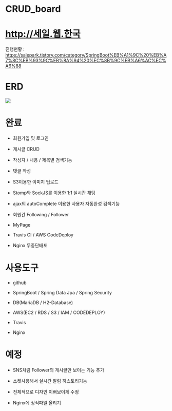 # CRUD_board

# http://세일.웹.한국

진행현황 : https://salepark.tistory.com/category/SpringBoot%EB%A1%9C%20%EB%A7%8C%EB%93%9C%EB%8A%94%20%EC%8B%9C%EB%A6%AC%EC%A6%88

# ERD

<img src="https://user-images.githubusercontent.com/34956785/82407162-6f8bc880-9aa3-11ea-8094-e63a6be89691.PNG">

# 완료
- 회원가입 및 로그인

- 게시글 CRUD

- 작성자 / 내용 / 제목별 검색기능

- 댓글 작성

- S3이용한 이미지 업로드

- Stomp와 SockJS를 이용한 1:1 실시간 채팅

- ajax의 autoComplete 이용한 사용자 자동완성 검색기능

- 회원간 Following / Follower

- MyPage

- Travis CI / AWS CodeDeploy

- Nginx 무중단배포

# 사용도구

- github

- SpringBoot / Spring Data Jpa / Spring Security

- DB(MariaDB / H2-Database)

- AWS(EC2 / RDS / S3 / IAM / CODEDEPLOY)

- Travis

- Nginx

# 예정
- SNS처럼 Follower의 게시글만 보이는 기능 추가

- 소켓사용해서 실시간 알림 히스토리기능

- 전체적으로 디자인 이뻐보이게 수정

- Nginx에 정적파일 올리기

